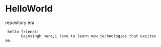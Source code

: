 # HelloWorld
repository era

     hello friends!
           Gajesingh here,i love to learn new technologies that excites me.
           
